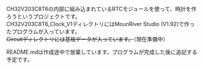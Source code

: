 CH32V203C8T6の内部に組み込まれているRTCモジュールを使って、時計を作ろうというプロジェクトです。<BR>
CH32V203C8T6_Clock_V1ディレクトリにはMounRiver Studio (V1.92)で作ったプログラムが入っています。<BR>
~~Circuitディレクトリには基板データが入っています。~~（現在準備中）

README.mdは作成途中で放棄しています。プログラムが完成した後に追記する予定です。